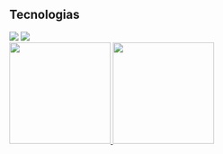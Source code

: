 ## Tecnologias

<link rel="stylesheet" href="https://cdn.jsdelivr.net/gh/devicons/devicon@v2.15.1/devicon.min.css">
<link rel="stylesheet" href="https://cdn.jsdelivr.net/gh/devicons/devicon@v2.15.1/devicon.min.css">
<link rel="stylesheet" href="https://cdn.jsdelivr.net/gh/devicons/devicon@v2.15.1/devicon.min.css">
<i class="devicon-adonisjs-original "></i>



<div>
<a href="https://instagram.com/eduzinho2" target="_blank"><img src="https://img.shields.io/badge/-Instagram-%23E4405F?style=for-the-badge&logo=instagram&logoColor=white" target="_blank"></a>
<a href="https://www.linkedin.com/in/eduardo-garcia-50475b190" target="_blank"><img src="https://img.shields.io/badge/-LinkedIn-%230077B5?style=for-the-badge&logo=linkedin&logoColor=white" target="_blank"></a>   
</div>


<div>
<a href="https://github.com/zEduGarcia">
<img height="180em" src="https://github-readme-stats.vercel.app/api/top-langs/?zEduGarcia&layout=compact&langs_count=7&theme=dracula"/>
<img height="180em" src="https://github-readme-stats.vercel.app/api?username=zEduGarcia&show_icons=true&theme=dracula&include_all_commits=true&count_private=true"/>
</div>

